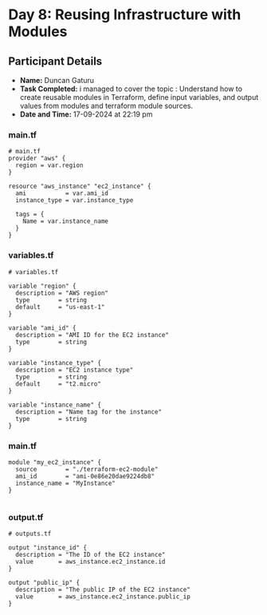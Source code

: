 # Day 8: Reusing Infrastructure with Modules

## Participant Details

- **Name:** Duncan Gaturu
- **Task Completed:**  i managed to cover the topic : Understand how to create reusable modules in Terraform, define input variables, and output values from modules and terraform module sources.
- **Date and Time:** 17-09-2024 at 22:19 pm 

### main.tf
```
# main.tf
provider "aws" {
  region = var.region
}

resource "aws_instance" "ec2_instance" {
  ami           = var.ami_id
  instance_type = var.instance_type

  tags = {
    Name = var.instance_name
  }
}

```
### variables.tf
```
# variables.tf

variable "region" {
  description = "AWS region"
  type        = string
  default     = "us-east-1"
}

variable "ami_id" {
  description = "AMI ID for the EC2 instance"
  type        = string
}

variable "instance_type" {
  description = "EC2 instance type"
  type        = string
  default     = "t2.micro"
}

variable "instance_name" {
  description = "Name tag for the instance"
  type        = string
}

```
### main.tf
```
module "my_ec2_instance" {
  source        = "./terraform-ec2-module"
  ami_id        = "ami-0e86e20dae9224db8" 
  instance_name = "MyInstance"
}


```
### output.tf
```
# outputs.tf

output "instance_id" {
  description = "The ID of the EC2 instance"
  value       = aws_instance.ec2_instance.id
}

output "public_ip" {
  description = "The public IP of the EC2 instance"
  value       = aws_instance.ec2_instance.public_ip
}

```
